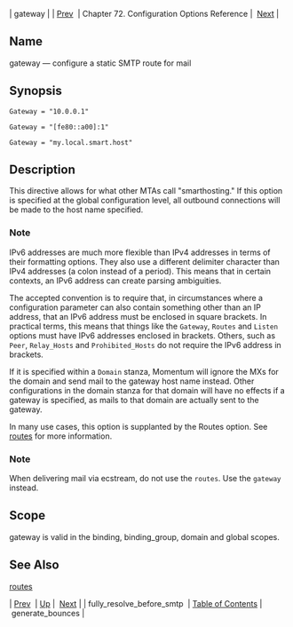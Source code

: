 | gateway |
| [Prev](conf.ref.fully_resolve_before_smtp)  | Chapter 72. Configuration Options Reference |  [Next](conf.ref.generate_bounces) |

<a name="conf.ref.gateway"></a>
## Name

gateway — configure a static SMTP route for mail

## Synopsis

`Gateway = "10.0.0.1"`

`Gateway = "[fe80::a00]:1"`

`Gateway = "my.local.smart.host"`

<a name="idp24733424"></a>
## Description

This directive allows for what other MTAs call "smarthosting." If this option is specified at the global configuration level, all outbound connections will be made to the host name specified.

### Note

IPv6 addresses are much more flexible than IPv4 addresses in terms of their formatting options. They also use a different delimiter character than IPv4 addresses (a colon instead of a period). This means that in certain contexts, an IPv6 address can create parsing ambiguities.

The accepted convention is to require that, in circumstances where a configuration parameter can also contain something other than an IP address, that an IPv6 address must be enclosed in square brackets. In practical terms, this means that things like the `Gateway`, `Routes` and `Listen` options must have IPv6 addresses enclosed in brackets. Others, such as `Peer`, `Relay_Hosts` and `Prohibited_Hosts` do not require the IPv6 address in brackets.

If it is specified within a `Domain` stanza, Momentum will ignore the MXs for the domain and send mail to the gateway host name instead. Other configurations in the domain stanza for that domain will have no effects if a gateway is specified, as mails to that domain are actually sent to the gateway.

In many use cases, this option is supplanted by the Routes option. See [routes](conf.ref.routes "routes") for more information.

### Note

When delivering mail via ecstream, do not use the `routes`. Use the `gateway` instead.

<a name="idp24744624"></a>
## Scope

gateway is valid in the binding, binding_group, domain and global scopes.

<a name="idp24746496"></a>
## See Also

[routes](conf.ref.routes "routes")

| [Prev](conf.ref.fully_resolve_before_smtp)  | [Up](config.options.ref) |  [Next](conf.ref.generate_bounces) |
| fully_resolve_before_smtp  | [Table of Contents](index) |  generate_bounces |

